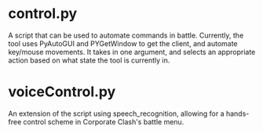 # control.py
A script that can be used to automate commands in battle. Currently, the tool uses PyAutoGUI and PYGetWindow to get the client, and automate key/mouse movements. It takes in one argument, and selects an appropriate action based on what state the tool is currently in.

# voiceControl.py
An extension of the script using speech_recognition, allowing for a hands-free control scheme in Corporate Clash's battle menu.